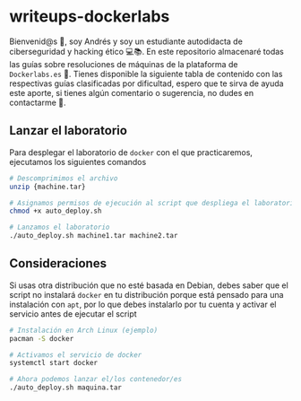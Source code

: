 # writeups-dockerlabs


Bienvenid@s 👋, soy Andrés y soy un estudiante autodidacta de ciberseguridad y hacking ético 💻📚. En este repositorio almacenaré todas las guías sobre resoluciones de máquinas de la plataforma de `Dockerlabs.es` 🐳. Tienes disponible la siguiente tabla de contenido con las respectivas guías clasificadas por dificultad, espero que te sirva de ayuda este aporte, si tienes algún comentario o sugerencia, no dudes en contactarme 💪. 



## Lanzar el laboratorio

Para desplegar el laboratorio de `docker` con el que practicaremos, ejecutamos los siguientes comandos

~~~ bash
# Descomprimimos el archivo
unzip {machine.tar}

# Asignamos permisos de ejecución al script que despliega el laboratorio
chmod +x auto_deploy.sh

# Lanzamos el laboratorio
./auto_deploy.sh machine1.tar machine2.tar
~~~

## Consideraciones

Si usas otra distribución que no esté basada en Debian, debes saber que el script no instalará `docker` en tu distribución porque está pensado para una instalación con `apt`, por lo que debes instalarlo por tu cuenta y activar el servicio antes de ejecutar el script

~~~ bash
# Instalación en Arch Linux (ejemplo)
pacman -S docker

# Activamos el servicio de docker
systemctl start docker

# Ahora podemos lanzar el/los contenedor/es
./auto_deploy.sh maquina.tar
~~~

